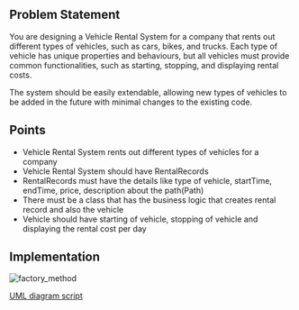 ## Problem Statement

You are designing a Vehicle Rental System for a company that rents out different
types of vehicles, such as cars, bikes, and trucks. Each type of vehicle has
unique properties and behaviours, but all vehicles must provide common
functionalities, such as starting, stopping, and displaying rental costs.

The system should be easily extendable, allowing new types of vehicles to be
added in the future with minimal changes to the existing code.

## Points

* Vehicle Rental System rents out different types of vehicles for a company
* Vehicle Rental System should have RentalRecords
* RentalRecords must have the details like type of vehicle, startTime, endTime,
  price, description about the path(Path)
* There must be a class that has the business logic that creates rental record
  and also the vehicle
* Vehicle should have starting of vehicle, stopping of vehicle and displaying
  the rental cost per day

## Implementation

![factory_method](../../../../../../../../static/abstractfactory_generalform.svg)

[UML diagram script](./UML_DIAGRAM_SCRIPT.md)



